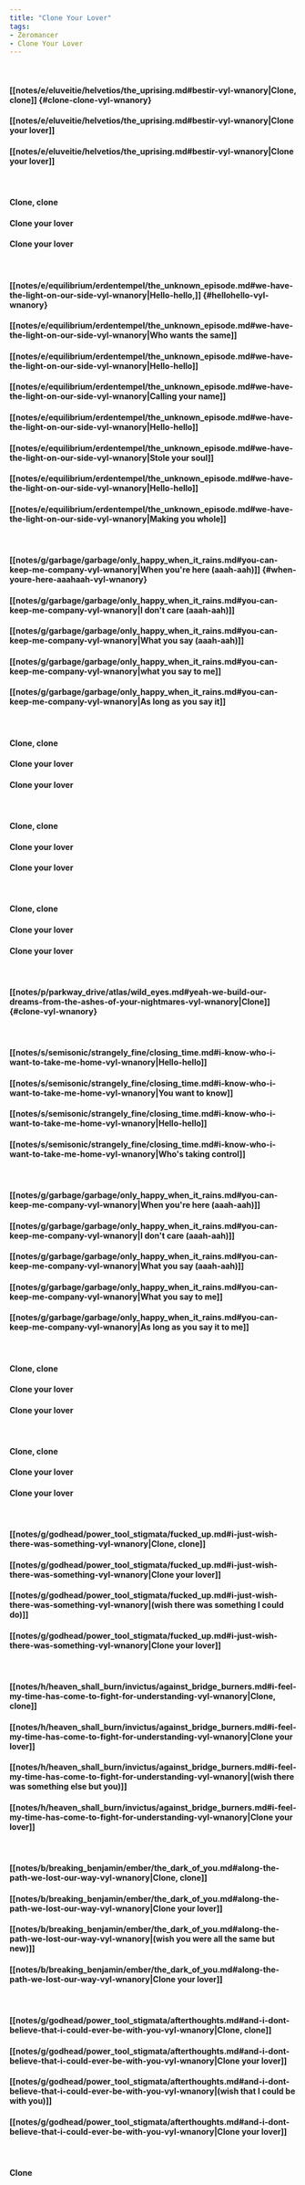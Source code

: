 ```yaml
---
title: "Clone Your Lover"
tags:
- Zeromancer
- Clone Your Lover
---
```

&nbsp;
#### [[notes/e/eluveitie/helvetios/the_uprising.md#bestir-vyl-wnanory|Clone, clone]] {#clone-clone-vyl-wnanory}
#### [[notes/e/eluveitie/helvetios/the_uprising.md#bestir-vyl-wnanory|Clone your lover]]
#### [[notes/e/eluveitie/helvetios/the_uprising.md#bestir-vyl-wnanory|Clone your lover]]
&nbsp;
#### Clone, clone
#### Clone your lover
#### Clone your lover
&nbsp;
#### [[notes/e/equilibrium/erdentempel/the_unknown_episode.md#we-have-the-light-on-our-side-vyl-wnanory|Hello-hello,]] {#hellohello-vyl-wnanory}
#### [[notes/e/equilibrium/erdentempel/the_unknown_episode.md#we-have-the-light-on-our-side-vyl-wnanory|Who wants the same]]
#### [[notes/e/equilibrium/erdentempel/the_unknown_episode.md#we-have-the-light-on-our-side-vyl-wnanory|Hello-hello]]
#### [[notes/e/equilibrium/erdentempel/the_unknown_episode.md#we-have-the-light-on-our-side-vyl-wnanory|Calling your name]]
#### [[notes/e/equilibrium/erdentempel/the_unknown_episode.md#we-have-the-light-on-our-side-vyl-wnanory|Hello-hello]]
#### [[notes/e/equilibrium/erdentempel/the_unknown_episode.md#we-have-the-light-on-our-side-vyl-wnanory|Stole your soul]]
#### [[notes/e/equilibrium/erdentempel/the_unknown_episode.md#we-have-the-light-on-our-side-vyl-wnanory|Hello-hello]]
#### [[notes/e/equilibrium/erdentempel/the_unknown_episode.md#we-have-the-light-on-our-side-vyl-wnanory|Making you whole]]
&nbsp;
#### [[notes/g/garbage/garbage/only_happy_when_it_rains.md#you-can-keep-me-company-vyl-wnanory|When you're here (aaah-aah)]] {#when-youre-here-aaahaah-vyl-wnanory}
#### [[notes/g/garbage/garbage/only_happy_when_it_rains.md#you-can-keep-me-company-vyl-wnanory|I don't care (aaah-aah)]]
#### [[notes/g/garbage/garbage/only_happy_when_it_rains.md#you-can-keep-me-company-vyl-wnanory|What you say (aaah-aah)]]
#### [[notes/g/garbage/garbage/only_happy_when_it_rains.md#you-can-keep-me-company-vyl-wnanory|what you say to me]]
#### [[notes/g/garbage/garbage/only_happy_when_it_rains.md#you-can-keep-me-company-vyl-wnanory|As long as you say it]]
&nbsp;
#### Clone, clone
#### Clone your lover
#### Clone your lover
&nbsp;
#### Clone, clone
#### Clone your lover
#### Clone your lover
&nbsp;
#### Clone, clone
#### Clone your lover
#### Clone your lover
&nbsp;
#### [[notes/p/parkway_drive/atlas/wild_eyes.md#yeah-we-build-our-dreams-from-the-ashes-of-your-nightmares-vyl-wnanory|Clone]] {#clone-vyl-wnanory}
&nbsp;
#### [[notes/s/semisonic/strangely_fine/closing_time.md#i-know-who-i-want-to-take-me-home-vyl-wnanory|Hello-hello]]
#### [[notes/s/semisonic/strangely_fine/closing_time.md#i-know-who-i-want-to-take-me-home-vyl-wnanory|You want to know]]
#### [[notes/s/semisonic/strangely_fine/closing_time.md#i-know-who-i-want-to-take-me-home-vyl-wnanory|Hello-hello]]
#### [[notes/s/semisonic/strangely_fine/closing_time.md#i-know-who-i-want-to-take-me-home-vyl-wnanory|Who's taking control]]
&nbsp;
#### [[notes/g/garbage/garbage/only_happy_when_it_rains.md#you-can-keep-me-company-vyl-wnanory|When you're here (aaah-aah)]]
#### [[notes/g/garbage/garbage/only_happy_when_it_rains.md#you-can-keep-me-company-vyl-wnanory|I don't care (aaah-aah)]]
#### [[notes/g/garbage/garbage/only_happy_when_it_rains.md#you-can-keep-me-company-vyl-wnanory|What you say (aaah-aah)]]
#### [[notes/g/garbage/garbage/only_happy_when_it_rains.md#you-can-keep-me-company-vyl-wnanory|What you say to me]]
#### [[notes/g/garbage/garbage/only_happy_when_it_rains.md#you-can-keep-me-company-vyl-wnanory|As long as you say it to me]]
&nbsp;
#### Clone, clone
#### Clone your lover
#### Clone your lover
&nbsp;
#### Clone, clone
#### Clone your lover
#### Clone your lover
&nbsp;
#### [[notes/g/godhead/power_tool_stigmata/fucked_up.md#i-just-wish-there-was-something-vyl-wnanory|Clone, clone]]
#### [[notes/g/godhead/power_tool_stigmata/fucked_up.md#i-just-wish-there-was-something-vyl-wnanory|Clone your lover]]
#### [[notes/g/godhead/power_tool_stigmata/fucked_up.md#i-just-wish-there-was-something-vyl-wnanory|(wish there was something I could do)]]
#### [[notes/g/godhead/power_tool_stigmata/fucked_up.md#i-just-wish-there-was-something-vyl-wnanory|Clone your lover]]
&nbsp;
#### [[notes/h/heaven_shall_burn/invictus/against_bridge_burners.md#i-feel-my-time-has-come-to-fight-for-understanding-vyl-wnanory|Clone, clone]]
#### [[notes/h/heaven_shall_burn/invictus/against_bridge_burners.md#i-feel-my-time-has-come-to-fight-for-understanding-vyl-wnanory|Clone your lover]]
#### [[notes/h/heaven_shall_burn/invictus/against_bridge_burners.md#i-feel-my-time-has-come-to-fight-for-understanding-vyl-wnanory|(wish there was something else but you)]]
#### [[notes/h/heaven_shall_burn/invictus/against_bridge_burners.md#i-feel-my-time-has-come-to-fight-for-understanding-vyl-wnanory|Clone your lover]]
&nbsp;
#### [[notes/b/breaking_benjamin/ember/the_dark_of_you.md#along-the-path-we-lost-our-way-vyl-wnanory|Clone, clone]]
#### [[notes/b/breaking_benjamin/ember/the_dark_of_you.md#along-the-path-we-lost-our-way-vyl-wnanory|Clone your lover]]
#### [[notes/b/breaking_benjamin/ember/the_dark_of_you.md#along-the-path-we-lost-our-way-vyl-wnanory|(wish you were all the same but new)]]
#### [[notes/b/breaking_benjamin/ember/the_dark_of_you.md#along-the-path-we-lost-our-way-vyl-wnanory|Clone your lover]]
&nbsp;
#### [[notes/g/godhead/power_tool_stigmata/afterthoughts.md#and-i-dont-believe-that-i-could-ever-be-with-you-vyl-wnanory|Clone, clone]]
#### [[notes/g/godhead/power_tool_stigmata/afterthoughts.md#and-i-dont-believe-that-i-could-ever-be-with-you-vyl-wnanory|Clone your lover]]
#### [[notes/g/godhead/power_tool_stigmata/afterthoughts.md#and-i-dont-believe-that-i-could-ever-be-with-you-vyl-wnanory|(wish that I could be with you)]]
#### [[notes/g/godhead/power_tool_stigmata/afterthoughts.md#and-i-dont-believe-that-i-could-ever-be-with-you-vyl-wnanory|Clone your lover]]
&nbsp;
#### Clone
